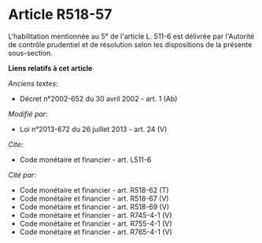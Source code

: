 # Article R518-57

L'habilitation mentionnée au 5° de l'article L. 511-6 est délivrée par l'Autorité de contrôle prudentiel et de résolution
selon les dispositions de la présente sous-section.

**Liens relatifs à cet article**

_Anciens textes_:

  - Décret n°2002-652 du 30 avril 2002 - art. 1 (Ab)

_Modifié par_:

  - Loi n°2013-672 du 26 juillet 2013 - art. 24 (V)

_Cite_:

  - Code monétaire et financier - art. L511-6

_Cité par_:

  - Code monétaire et financier - art. R518-62 (T)
  - Code monétaire et financier - art. R518-67 (V)
  - Code monétaire et financier - art. R518-69 (V)
  - Code monétaire et financier - art. R745-4-1 (V)
  - Code monétaire et financier - art. R755-4-1 (V)
  - Code monétaire et financier - art. R765-4-1 (V)
